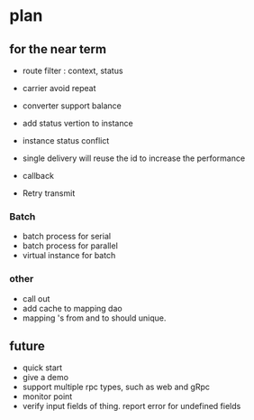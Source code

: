 # plan

## for the near term

* route filter : context, status

* carrier avoid repeat
* converter support balance
* add status vertion to instance
* instance status conflict
* single delivery will reuse the id to increase the performance
* callback
* Retry transmit

### Batch

* batch process for serial
* batch process for parallel
* virtual instance for batch

### other

* call out
* add cache to mapping dao
* mapping 's from and to should unique. 

## future

* quick start
* give a demo
* support multiple rpc types, such as web and gRpc
* monitor point
* verify input fields of thing. report error for undefined fields




